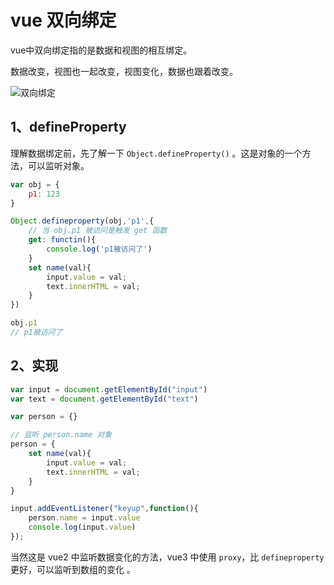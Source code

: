 # vue 双向绑定



vue中双向绑定指的是数据和视图的相互绑定。

数据改变，视图也一起改变，视图变化，数据也跟着改变。

![双向绑定](two-way.gif)



## 1、defineProperty

理解数据绑定前，先了解一下 `Object.defineProperty()` 。这是对象的一个方法，可以监听对象。



```js
var obj = {
    p1: 123
}

Object.defineproperty(obj,'p1',{
    // 当 obj.p1 被访问是触发 get 函数
    get: functin(){
    	console.log('p1被访问了')
	}
    set name(val){
        input.value = val;
        text.innerHTML = val;
    }
})

obj.p1
// p1被访问了
```





## 2、实现



```js
var input = document.getElementById("input")
var text = document.getElementById("text")

var person = {}

// 监听 person.name 对象
person = {
    set name(val){
        input.value = val;
        text.innerHTML = val;
    }
}

input.addEventListener("keyup",function(){
    person.name = input.value
    console.log(input.value)
});
```

当然这是 vue2 中监听数据变化的方法，vue3 中使用 `proxy`，比 `defineproperty` 更好，可以监听到数组的变化 。


 
 <comment-comment/> 
 